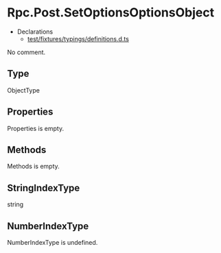 # Rpc.Post.SetOptionsOptionsObject

* Declarations
  * [test/fixtures/typings/definitions.d.ts](/test/fixtures/typings/definitions.d.ts#L74)

No comment.

## Type

ObjectType

## Properties

Properties is empty.

## Methods

Methods is empty.

## StringIndexType

string

## NumberIndexType

NumberIndexType is undefined.

